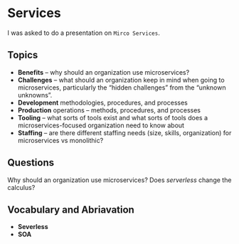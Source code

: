# Services
I was asked to do a presentation on `Mirco Services`.

## Topics

* **Benefits** – why should an organization use microservices?
* **Challenges** – what should an organization keep in mind when going to microservices, particularly the “hidden challenges” from the “unknown unknowns”.
* **Development** methodologies, procedures, and processes
* **Production** operations – methods, procedures, and processes
* **Tooling** – what sorts of tools exist and what sorts of tools does a microservices-focused organization need to know about
* **Staffing** – are there different staffing needs (size, skills, organization) for microservices vs monolithic?

## Questions

Why should an organization use microservices?
Does *serverless* change the calculus?

## Vocabulary and Abriavation

* **Severless**
* **SOA**
